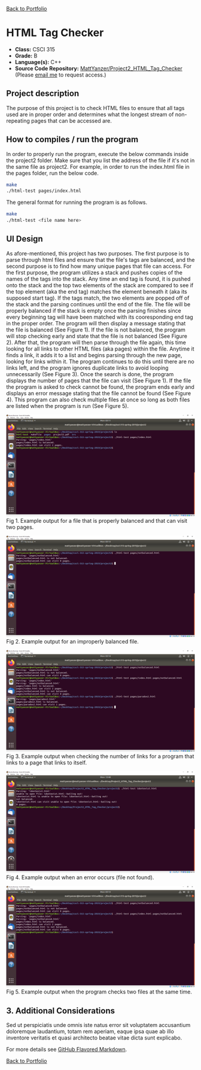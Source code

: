 [Back to Portfolio](./)

HTML Tag Checker
===============

-   **Class:** CSCI 315
-   **Grade:** B
-   **Language(s):** C++
-   **Source Code Repository:** [MattYanzer/Project2_HTML_Tag_Checker](https://guides.github.com/MattYanzer/Project2_HTML_Tag_Checker)  
    (Please [email me](mailto:mcyanzer@csustudent.net?subject=GitHub%20Access) to request access.)

## Project description

The purpose of this project is to check HTML files to ensure that all tags used are in proper order and determines what the longest stream of non-repeating pages that can be accessed are.

## How to compiles / run the program

In order to properly run the program, execute the below commands inside the project2 folder.
Make sure that you list the address of the file if it's not in the same file as project2.
For example, in order to run the index.html file in the pages folder, run the below code.

```bash
make
./html-test pages/index.html
```
The general format for running the program is as follows.

```bash
make
./html-test <file name here>
```

## UI Design

As afore-mentioned, this project has two purposes. The first purpose is to parse through html files and ensure that the file's tags are balanced, and the second purpose is to find how many unique pages that file can access. For the first purpose, the program utilizes a stack and pushes copies of the names of the tags into the stack. Any time an end tag is found, it is pushed onto the stack and the top two elements of the stack are compared to see if the top element (aka the end tag) matches the element beneath it (aka its supposed start tag). If the tags match, the two elements are popped off of the stack and the parsing continues until the end of the file. The file will be properly balanced if the stack is empty once the parsing finishes since every beginning tag will have been matched with its cooresponding end tag in the proper order. The program will then display a message stating that the file is balanced (See Figure 1). If the file is not balanced, the program will stop checking early and state that the file is not balanced (See Figure 2). After that, the program will then parse through the file again, this time looking for all links to other HTML files (aka pages) within the file. Anytime it finds a link, it adds it to a list and begins parsing through the new page, looking for links within it. The program continues to do this until there are no links left, and the program ignores duplicate links to avoid looping unnecessarily (See Figure 3). Once the search is done, the program displays the number of pages that the file can visit (See Figure 1). If the file the program is asked to check cannot be found, the program ends early and displays an error message stating that the file cannot be found (See Figure 4). This program can also check multiple files at once so long as both files are listed when the program is run (See Figure 5).

![screenshot](images/GoodExample.PNG)
Fig 1. Example output for a file that is properly balanced and that can visit two pages.

![screenshot](images/NotBalanced.PNG)
Fig 2. Example output for an improperly balanced file.

![screenshot](images/AvoidLoop.PNG)
Fig 3. Example output when checking the number of links for a program that links to a page that links to itself.

![screenshot](images/fileNotFound.PNG)
Fig 4. Example output when an error occurs (file not found).

![screenshot](images/MultipleFiles.PNG)
Fig 5. Example output when the program checks two files at the same time.

## 3. Additional Considerations

Sed ut perspiciatis unde omnis iste natus error sit voluptatem accusantium doloremque laudantium, totam rem aperiam, eaque ipsa quae ab illo inventore veritatis et quasi architecto beatae vitae dicta sunt explicabo. 

For more details see [GitHub Flavored Markdown](https://guides.github.com/features/mastering-markdown/).

[Back to Portfolio](./)
